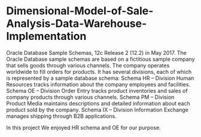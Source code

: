 # Dimensional-Model-of-Sale-Analysis-Data-Warehouse-Implementation

Oracle Database Sample Schemas, 12c Release 2 (12.2) in May 2017.
The Oracle Database sample schemas are based on a fictitious sample company that sells goods through various channels. The company operates worldwide to fill orders for products. It has several divisions, each of which is represented by a sample database schema:
Schema HR – Division Human Resources tracks information about the company employees and facilities.
Schema OE – Division Order Entry tracks product inventories and sales of company products through various channels.
Schema PM – Division Product Media maintains descriptions and detailed
information about each product sold by the company.
Schema IX – Division Information Exchange manages shipping through B2B applications.

In this project We enjoyed HR schema and OE for our purpose.
